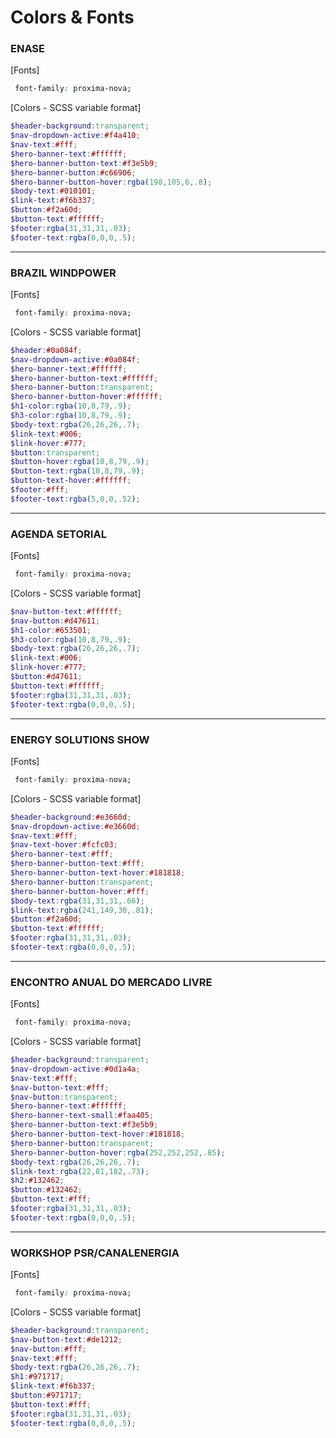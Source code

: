 
# Colors & Fonts

### ENASE
[Fonts]
```css
 font-family: proxima-nova;
```

[Colors -  SCSS variable format]

```scss
$header-background:transparent;
$nav-dropdown-active:#f4a410;
$nav-text:#fff;
$hero-banner-text:#ffffff;
$hero-banner-button-text:#f3e5b9;
$hero-banner-button:#c66906;
$hero-banner-button-hover:rgba(198,105,6,.8);
$body-text:#010101;
$link-text:#f6b337;
$button:#f2a60d;
$button-text:#ffffff;
$footer:rgba(31,31,31,.03);
$footer-text:rgba(0,0,0,.5);
```
---

### BRAZIL WINDPOWER
[Fonts]
```css
 font-family: proxima-nova;
```

[Colors -  SCSS variable format]

```scss
$header:#0a084f;
$nav-dropdown-active:#0a084f;
$hero-banner-text:#ffffff;
$hero-banner-button-text:#ffffff;
$hero-banner-button:transparent;
$hero-banner-button-hover:#ffffff;
$h1-color:rgba(10,8,79,.9);
$h3-color:rgba(10,8,79,.9);
$body-text:rgba(26,26,26,.7);
$link-text:#006;
$link-hover:#777;
$button:transparent;
$button-hover:rgba(10,8,79,.9);
$button-text:rgba(10,8,79,.9);
$button-text-hover:#ffffff;
$footer:#fff;
$footer-text:rgba(5,0,0,.52);
```
---

### AGENDA SETORIAL
[Fonts]
```css
 font-family: proxima-nova;
```

[Colors -  SCSS variable format]

```scss
$nav-button-text:#ffffff;
$nav-button:#d47611;
$h1-color:#653501;
$h3-color:rgba(10,8,79,.9);
$body-text:rgba(26,26,26,.7);
$link-text:#006;
$link-hover:#777;
$button:#d47611;
$button-text:#ffffff;
$footer:rgba(31,31,31,.03);
$footer-text:rgba(0,0,0,.5);
```
---

### ENERGY SOLUTIONS SHOW
[Fonts]
```css
 font-family: proxima-nova;
```

[Colors -  SCSS variable format]

```scss
$header-background:#e3660d;
$nav-dropdown-active:#e3660d;
$nav-text:#fff;
$nav-text-hover:#fcfc03;
$hero-banner-text:#fff;
$hero-banner-button-text:#fff;
$hero-banner-button-text-hover:#181818;
$hero-banner-button:transparent;
$hero-banner-button-hover:#fff;
$body-text:rgba(31,31,31,.66);
$link-text:rgba(241,149,30,.81);
$button:#f2a60d;
$button-text:#ffffff;
$footer:rgba(31,31,31,.03);
$footer-text:rgba(0,0,0,.5);
```
---

### ENCONTRO ANUAL DO MERCADO LIVRE
[Fonts]
```css
 font-family: proxima-nova;
```

[Colors -  SCSS variable format]

```scss
$header-background:transparent;
$nav-dropdown-active:#0d1a4a;
$nav-text:#fff;
$nav-button-text:#fff;
$nav-button:transparent;
$hero-banner-text:#ffffff;
$hero-banner-text-small:#faa405;
$hero-banner-button-text:#f3e5b9;
$hero-banner-button-text-hover:#181818;
$hero-banner-button:transparent;
$hero-banner-button-hover:rgba(252,252,252,.85);
$body-text:rgba(26,26,26,.7);
$link-text:rgba(22,81,182,.73);
$h2:#132462;
$button:#132462;
$button-text:#fff;
$footer:rgba(31,31,31,.03);
$footer-text:rgba(0,0,0,.5);
```
---

### WORKSHOP PSR/CANALENERGIA

[Fonts]
```css
 font-family: proxima-nova;
```

[Colors -  SCSS variable format]

```scss
$header-background:transparent;
$nav-button-text:#de1212;
$nav-button:#fff;
$nav-text:#fff;
$body-text:rgba(26,26,26,.7);
$h1:#971717;
$link-text:#f6b337;
$button:#971717;
$button-text:#fff;
$footer:rgba(31,31,31,.03);
$footer-text:rgba(0,0,0,.5);
```

